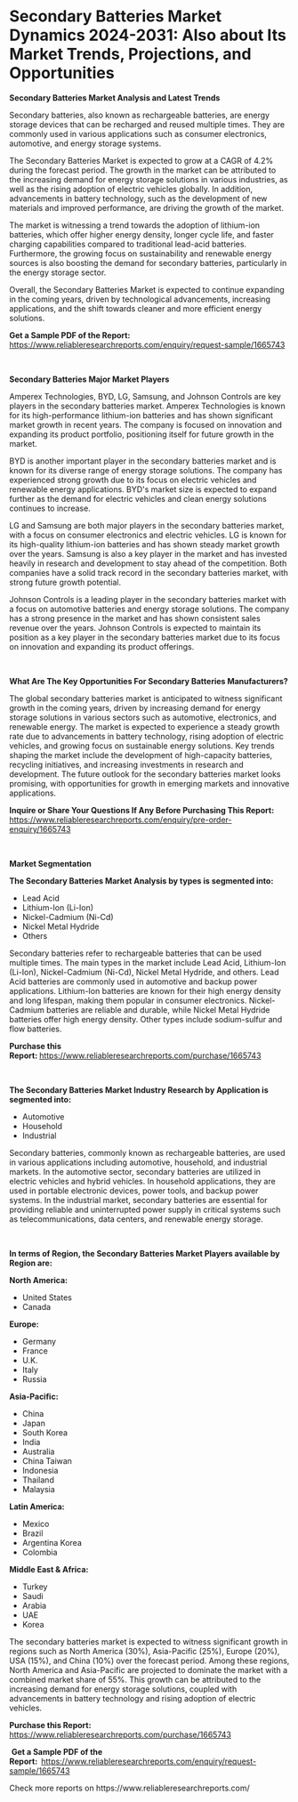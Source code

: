<p><h1>Secondary Batteries Market Dynamics 2024-2031: Also about Its Market Trends, Projections, and Opportunities</h1></p><p><strong>Secondary Batteries Market Analysis and Latest Trends</strong></p>
<p><p>Secondary batteries, also known as rechargeable batteries, are energy storage devices that can be recharged and reused multiple times. They are commonly used in various applications such as consumer electronics, automotive, and energy storage systems.</p><p>The Secondary Batteries Market is expected to grow at a CAGR of 4.2% during the forecast period. The growth in the market can be attributed to the increasing demand for energy storage solutions in various industries, as well as the rising adoption of electric vehicles globally. In addition, advancements in battery technology, such as the development of new materials and improved performance, are driving the growth of the market.</p><p>The market is witnessing a trend towards the adoption of lithium-ion batteries, which offer higher energy density, longer cycle life, and faster charging capabilities compared to traditional lead-acid batteries. Furthermore, the growing focus on sustainability and renewable energy sources is also boosting the demand for secondary batteries, particularly in the energy storage sector.</p><p>Overall, the Secondary Batteries Market is expected to continue expanding in the coming years, driven by technological advancements, increasing applications, and the shift towards cleaner and more efficient energy solutions.</p></p>
<p><strong>Get a Sample PDF of the Report:&nbsp;</strong> <a href="https://www.reliableresearchreports.com/enquiry/request-sample/1665743">https://www.reliableresearchreports.com/enquiry/request-sample/1665743</a></p>
<p>&nbsp;</p>
<p><strong>Secondary Batteries Major Market Players</strong></p>
<p><p>Amperex Technologies, BYD, LG, Samsung, and Johnson Controls are key players in the secondary batteries market. Amperex Technologies is known for its high-performance lithium-ion batteries and has shown significant market growth in recent years. The company is focused on innovation and expanding its product portfolio, positioning itself for future growth in the market.</p><p>BYD is another important player in the secondary batteries market and is known for its diverse range of energy storage solutions. The company has experienced strong growth due to its focus on electric vehicles and renewable energy applications. BYD's market size is expected to expand further as the demand for electric vehicles and clean energy solutions continues to increase.</p><p>LG and Samsung are both major players in the secondary batteries market, with a focus on consumer electronics and electric vehicles. LG is known for its high-quality lithium-ion batteries and has shown steady market growth over the years. Samsung is also a key player in the market and has invested heavily in research and development to stay ahead of the competition. Both companies have a solid track record in the secondary batteries market, with strong future growth potential.</p><p>Johnson Controls is a leading player in the secondary batteries market with a focus on automotive batteries and energy storage solutions. The company has a strong presence in the market and has shown consistent sales revenue over the years. Johnson Controls is expected to maintain its position as a key player in the secondary batteries market due to its focus on innovation and expanding its product offerings.</p></p>
<p>&nbsp;</p>
<p><strong>What Are The Key Opportunities For Secondary Batteries Manufacturers?</strong></p>
<p><p>The global secondary batteries market is anticipated to witness significant growth in the coming years, driven by increasing demand for energy storage solutions in various sectors such as automotive, electronics, and renewable energy. The market is expected to experience a steady growth rate due to advancements in battery technology, rising adoption of electric vehicles, and growing focus on sustainable energy solutions. Key trends shaping the market include the development of high-capacity batteries, recycling initiatives, and increasing investments in research and development. The future outlook for the secondary batteries market looks promising, with opportunities for growth in emerging markets and innovative applications.</p></p>
<p><strong>Inquire or Share Your Questions If Any Before Purchasing This Report:</strong> <a href="https://www.reliableresearchreports.com/enquiry/pre-order-enquiry/1665743">https://www.reliableresearchreports.com/enquiry/pre-order-enquiry/1665743</a></p>
<p>&nbsp;</p>
<p><strong>Market Segmentation</strong></p>
<p><strong>The Secondary Batteries Market Analysis by types is segmented into:</strong></p>
<p><ul><li>Lead Acid</li><li>Lithium-Ion (Li-Ion)</li><li>Nickel-Cadmium (Ni-Cd)</li><li>Nickel Metal Hydride</li><li>Others</li></ul></p>
<p><p>Secondary batteries refer to rechargeable batteries that can be used multiple times. The main types in the market include Lead Acid, Lithium-Ion (Li-Ion), Nickel-Cadmium (Ni-Cd), Nickel Metal Hydride, and others. Lead Acid batteries are commonly used in automotive and backup power applications. Lithium-Ion batteries are known for their high energy density and long lifespan, making them popular in consumer electronics. Nickel-Cadmium batteries are reliable and durable, while Nickel Metal Hydride batteries offer high energy density. Other types include sodium-sulfur and flow batteries.</p></p>
<p><strong>Purchase this Report:&nbsp;</strong><a href="https://www.reliableresearchreports.com/purchase/1665743">https://www.reliableresearchreports.com/purchase/1665743</a></p>
<p>&nbsp;</p>
<p><strong>The Secondary Batteries Market Industry Research by Application is segmented into:</strong></p>
<p><ul><li>Automotive</li><li>Household</li><li>Industrial</li></ul></p>
<p><p>Secondary batteries, commonly known as rechargeable batteries, are used in various applications including automotive, household, and industrial markets. In the automotive sector, secondary batteries are utilized in electric vehicles and hybrid vehicles. In household applications, they are used in portable electronic devices, power tools, and backup power systems. In the industrial market, secondary batteries are essential for providing reliable and uninterrupted power supply in critical systems such as telecommunications, data centers, and renewable energy storage.</p></p>
<p>&nbsp;</p>
<p><strong>In terms of Region, the Secondary Batteries Market Players available by Region are:</strong></p>
<p>
    <p> <strong> North America: </strong>
        <ul>
            <li>United States</li>
            <li>Canada</li>
        </ul>
        </p> 
    <p> <strong> Europe: </strong>
        <ul>
            <li>Germany</li>
            <li>France</li>
            <li>U.K.</li>
            <li>Italy</li>
            <li>Russia</li>
        </ul>
        </p> 
    <p> <strong> Asia-Pacific: </strong>
        <ul>
            <li>China</li>
            <li>Japan</li>
            <li>South Korea</li>
            <li>India</li>
            <li>Australia</li>
            <li>China Taiwan</li>
            <li>Indonesia</li>
            <li>Thailand</li>
            <li>Malaysia</li>
        </ul>
        </p> 
    <p> <strong> Latin America: </strong>
        <ul>
            <li>Mexico</li>
            <li>Brazil</li>
            <li>Argentina Korea</li>
            <li>Colombia</li>
        </ul>
        </p> 
    <p> <strong> Middle East & Africa: </strong>
        <ul>
            <li>Turkey</li>
            <li>Saudi</li>
            <li>Arabia</li>
            <li>UAE</li>
            <li>Korea</li>
        </ul>
    </p>
    </p>
<p><p>The secondary batteries market is expected to witness significant growth in regions such as North America (30%), Asia-Pacific (25%), Europe (20%), USA (15%), and China (10%) over the forecast period. Among these regions, North America and Asia-Pacific are projected to dominate the market with a combined market share of 55%. This growth can be attributed to the increasing demand for energy storage solutions, coupled with advancements in battery technology and rising adoption of electric vehicles.</p></p>
<p><strong>Purchase this Report: </strong><a href="https://www.reliableresearchreports.com/purchase/1665743">https://www.reliableresearchreports.com/purchase/1665743</a></p>
<p>&nbsp;<strong>Get a Sample PDF of the Report:&nbsp;&nbsp;</strong><a href="https://www.reliableresearchreports.com/enquiry/request-sample/1665743">https://www.reliableresearchreports.com/enquiry/request-sample/1665743</a></p>
<p><strong></strong></p>
<p>Check more reports on https://www.reliableresearchreports.com/</p>